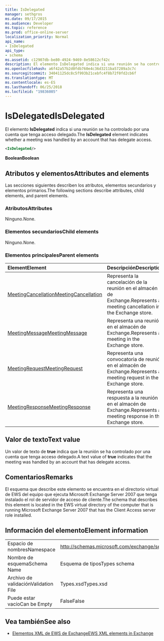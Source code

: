 ```yaml
---
title: IsDelegated
manager: sethgros
ms.date: 09/17/2015
ms.audience: Developer
ms.topic: reference
ms.prod: office-online-server
localization_priority: Normal
api_name:
- IsDelegated
api_type:
- schema
ms.assetid: c12907db-be80-4924-9469-8e58612cf42c
description: El elemento IsDelegated indica si una reunión se ha controlado por una cuenta que tenga acceso delegado.
ms.openlocfilehash: a6f42a57b2d0fdb760e4c36d3211ba57289a3c7c
ms.sourcegitcommit: 34041125dc8c5f993b21cebfc4f8b72f0fd2cb6f
ms.translationtype: MT
ms.contentlocale: es-ES
ms.lasthandoff: 06/25/2018
ms.locfileid: "19836005"
---
```

# <a name="isdelegated"></a><span data-ttu-id="116bd-103">IsDelegated</span><span class="sxs-lookup"><span data-stu-id="116bd-103">IsDelegated</span></span>

<span data-ttu-id="116bd-104">El elemento **IsDelegated** indica si una reunión se ha controlado por una cuenta que tenga acceso delegado.</span><span class="sxs-lookup"><span data-stu-id="116bd-104">The **IsDelegated** element indicates whether a meeting was handled by an account that has delegate access.</span></span> 
  
```xml
<IsDelegated/>
```

 <span data-ttu-id="116bd-105">**Boolean**</span><span class="sxs-lookup"><span data-stu-id="116bd-105">**Boolean**</span></span>
## <a name="attributes-and-elements"></a><span data-ttu-id="116bd-106">Atributos y elementos</span><span class="sxs-lookup"><span data-stu-id="116bd-106">Attributes and elements</span></span>

<span data-ttu-id="116bd-107">Las secciones siguientes describen los atributos, elementos secundarios y elementos primarios.</span><span class="sxs-lookup"><span data-stu-id="116bd-107">The following sections describe attributes, child elements, and parent elements.</span></span>
  
### <a name="attributes"></a><span data-ttu-id="116bd-108">Atributos</span><span class="sxs-lookup"><span data-stu-id="116bd-108">Attributes</span></span>

<span data-ttu-id="116bd-109">Ninguno.</span><span class="sxs-lookup"><span data-stu-id="116bd-109">None.</span></span>
  
### <a name="child-elements"></a><span data-ttu-id="116bd-110">Elementos secundarios</span><span class="sxs-lookup"><span data-stu-id="116bd-110">Child elements</span></span>

<span data-ttu-id="116bd-111">Ninguno.</span><span class="sxs-lookup"><span data-stu-id="116bd-111">None.</span></span>
  
### <a name="parent-elements"></a><span data-ttu-id="116bd-112">Elementos principales</span><span class="sxs-lookup"><span data-stu-id="116bd-112">Parent elements</span></span>

|<span data-ttu-id="116bd-113">**Element**</span><span class="sxs-lookup"><span data-stu-id="116bd-113">**Element**</span></span>|<span data-ttu-id="116bd-114">**Descripción**</span><span class="sxs-lookup"><span data-stu-id="116bd-114">**Description**</span></span>|
|:-----|:-----|
|[<span data-ttu-id="116bd-115">MeetingCancellation</span><span class="sxs-lookup"><span data-stu-id="116bd-115">MeetingCancellation</span></span>](meetingcancellation.md) <br/> |<span data-ttu-id="116bd-116">Representa la cancelación de la reunión en el almacén de Exchange.</span><span class="sxs-lookup"><span data-stu-id="116bd-116">Represents a meeting cancellation in the Exchange store.</span></span>  <br/> |
|[<span data-ttu-id="116bd-117">MeetingMessage</span><span class="sxs-lookup"><span data-stu-id="116bd-117">MeetingMessage</span></span>](meetingmessage.md) <br/> |<span data-ttu-id="116bd-118">Representa una reunión en el almacén de Exchange.</span><span class="sxs-lookup"><span data-stu-id="116bd-118">Represents a meeting in the Exchange store.</span></span>  <br/> |
|[<span data-ttu-id="116bd-119">MeetingRequest</span><span class="sxs-lookup"><span data-stu-id="116bd-119">MeetingRequest</span></span>](meetingrequest.md) <br/> |<span data-ttu-id="116bd-120">Representa una convocatoria de reunión en el almacén de Exchange.</span><span class="sxs-lookup"><span data-stu-id="116bd-120">Represents a meeting request in the Exchange store.</span></span>  <br/> |
|[<span data-ttu-id="116bd-121">MeetingResponse</span><span class="sxs-lookup"><span data-stu-id="116bd-121">MeetingResponse</span></span>](meetingresponse.md) <br/> |<span data-ttu-id="116bd-122">Representa una respuesta a la reunión en el almacén de Exchange.</span><span class="sxs-lookup"><span data-stu-id="116bd-122">Represents a meeting response in the Exchange store.</span></span>  <br/> |
   
## <a name="text-value"></a><span data-ttu-id="116bd-123">Valor de texto</span><span class="sxs-lookup"><span data-stu-id="116bd-123">Text value</span></span>

<span data-ttu-id="116bd-124">Un valor de texto de **true** indica que la reunión se ha controlado por una cuenta que tenga acceso delegado.</span><span class="sxs-lookup"><span data-stu-id="116bd-124">A text value of **true** indicates that the meeting was handled by an account that has delegate access.</span></span> 
  
## <a name="remarks"></a><span data-ttu-id="116bd-125">Comentarios</span><span class="sxs-lookup"><span data-stu-id="116bd-125">Remarks</span></span>

<span data-ttu-id="116bd-126">El esquema que describe este elemento se encuentra en el directorio virtual de EWS del equipo que ejecuta Microsoft Exchange Server 2007 que tenga instalado el rol de servidor de acceso de cliente.</span><span class="sxs-lookup"><span data-stu-id="116bd-126">The schema that describes this element is located in the EWS virtual directory of the computer that is running Microsoft Exchange Server 2007 that has the Client Access server role installed.</span></span>
  
## <a name="element-information"></a><span data-ttu-id="116bd-127">Información del elemento</span><span class="sxs-lookup"><span data-stu-id="116bd-127">Element information</span></span>

|||
|:-----|:-----|
|<span data-ttu-id="116bd-128">Espacio de nombres</span><span class="sxs-lookup"><span data-stu-id="116bd-128">Namespace</span></span>  <br/> |http://schemas.microsoft.com/exchange/services/2006/types  <br/> |
|<span data-ttu-id="116bd-129">Nombre de esquema</span><span class="sxs-lookup"><span data-stu-id="116bd-129">Schema Name</span></span>  <br/> |<span data-ttu-id="116bd-130">Esquema de tipos</span><span class="sxs-lookup"><span data-stu-id="116bd-130">Types schema</span></span>  <br/> |
|<span data-ttu-id="116bd-131">Archivo de validación</span><span class="sxs-lookup"><span data-stu-id="116bd-131">Validation File</span></span>  <br/> |<span data-ttu-id="116bd-132">Types.xsd</span><span class="sxs-lookup"><span data-stu-id="116bd-132">Types.xsd</span></span>  <br/> |
|<span data-ttu-id="116bd-133">Puede estar vacío</span><span class="sxs-lookup"><span data-stu-id="116bd-133">Can be Empty</span></span>  <br/> |<span data-ttu-id="116bd-134">False</span><span class="sxs-lookup"><span data-stu-id="116bd-134">False</span></span>  <br/> |
   
## <a name="see-also"></a><span data-ttu-id="116bd-135">Vea también</span><span class="sxs-lookup"><span data-stu-id="116bd-135">See also</span></span>



- [<span data-ttu-id="116bd-136">Elementos XML de EWS de Exchange</span><span class="sxs-lookup"><span data-stu-id="116bd-136">EWS XML elements in Exchange</span></span>](ews-xml-elements-in-exchange.md)

